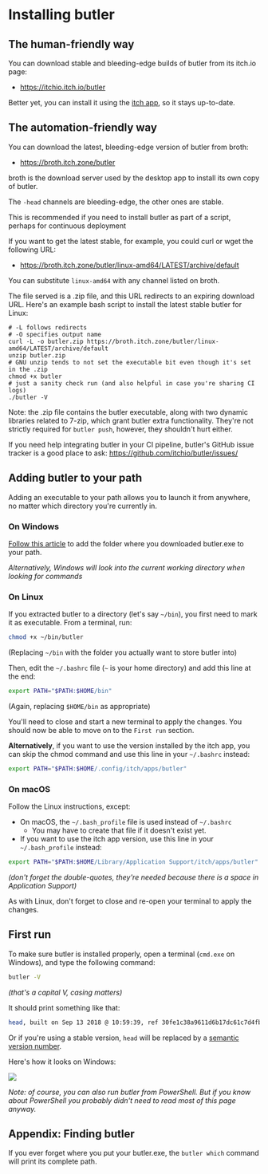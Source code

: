 
# Installing butler

## The human-friendly way

You can download stable and bleeding-edge builds of butler from its itch.io page:

  - <https://itchio.itch.io/butler>

Better yet, you can install it using the [itch app](https://itch.io/app), so it stays up-to-date.

## The automation-friendly way

You can download the latest, bleeding-edge version of butler from broth:

  - <https://broth.itch.zone/butler>

broth is the download server used by the desktop app to install its own copy of butler.

The `-head` channels are bleeding-edge, the other ones are stable.

This is recommended if you need to install butler as part of a script, perhaps for continuous deployment

If you want to get the latest stable, for example, you could curl or wget the following URL:

  - <https://broth.itch.zone/butler/linux-amd64/LATEST/archive/default>

You can substitute `linux-amd64` with any channel listed on broth.

The file served is a .zip file, and this URL redirects to an expiring download URL. Here's
an example bash script to install the latest stable butler for Linux:

```
# -L follows redirects
# -O specifies output name
curl -L -o butler.zip https://broth.itch.zone/butler/linux-amd64/LATEST/archive/default
unzip butler.zip
# GNU unzip tends to not set the executable bit even though it's set in the .zip
chmod +x butler
# just a sanity check run (and also helpful in case you're sharing CI logs)
./butler -V
```

Note: the .zip file contains the butler executable, along with two dynamic
libraries related to 7-zip, which grant butler extra functionality. They're
not strictly required for `butler push`, however, they shouldn't hurt either.

If you need help integrating butler in your CI pipeline, butler's GitHub issue
tracker is a good place to ask: https://github.com/itchio/butler/issues/

## Adding butler to your path

Adding an executable to your path allows you to launch it from anywhere,
no matter which directory you're currently in.

### On Windows

[Follow this article](http://www.howtogeek.com/118594/how-to-edit-your-system-path-for-easy-command-line-access/) to add the folder where you downloaded butler.exe to your path.

*Alternatively, Windows will look into the current working directory when
looking for commands*

### On Linux

If you extracted butler to a directory (let's say `~/bin`), you first need
to mark it as executable. From a terminal, run:

```sh
chmod +x ~/bin/butler
```

(Replacing `~/bin` with the folder you actually want to store butler into)

Then, edit the `~/.bashrc` file (`~` is your home directory) and add this line
at the end:

```sh
export PATH="$PATH:$HOME/bin"
```

(Again, replacing `$HOME/bin` as appropriate)

You'll need to close and start a new terminal to apply the changes. You should
now be able to move on to the `First run` section.

**Alternatively**, if you want to use the version installed by the itch app,
you can skip the chmod command and use this line in your `~/.bashrc` instead:

```sh
export PATH="$PATH:$HOME/.config/itch/apps/butler"
```

### On macOS

Follow the Linux instructions, except:

  * On macOS, the `~/.bash_profile` file is used instead of `~/.bashrc`
    * You may have to create that file if it doesn't exist yet.
  * If you want to use the itch app version, use this line in your `~/.bash_profile` instead:

```sh
export PATH="$PATH:$HOME/Library/Application Support/itch/apps/butler"
```

*(don't forget the double-quotes, they're needed because there is a space in Application Support)*

As with Linux, don't forget to close and re-open your terminal to apply the changes.

## First run

To make sure butler is installed properly, open a terminal (`cmd.exe` on Windows),
and type the following command:

```bash
butler -V
```

*(that's a capital V, casing matters)*

It should print something like that:

```bash
head, built on Sep 13 2018 @ 10:59:39, ref 30fe1c38a9611d6b17dc61c7d4fb9582aa369d41
```

Or if you're using a stable version, `head` will be replaced by a [semantic version
number](http://semver.io/).

Here's how it looks on Windows:

![](images/butler-cmd-exe.png)

*Note: of course, you can also run butler from PowerShell. But if you know
about PowerShell you probably didn't need to read most of this page anyway.*

## Appendix: Finding butler

If you ever forget where you put your butler.exe, the `butler which` command
will print its complete path.

